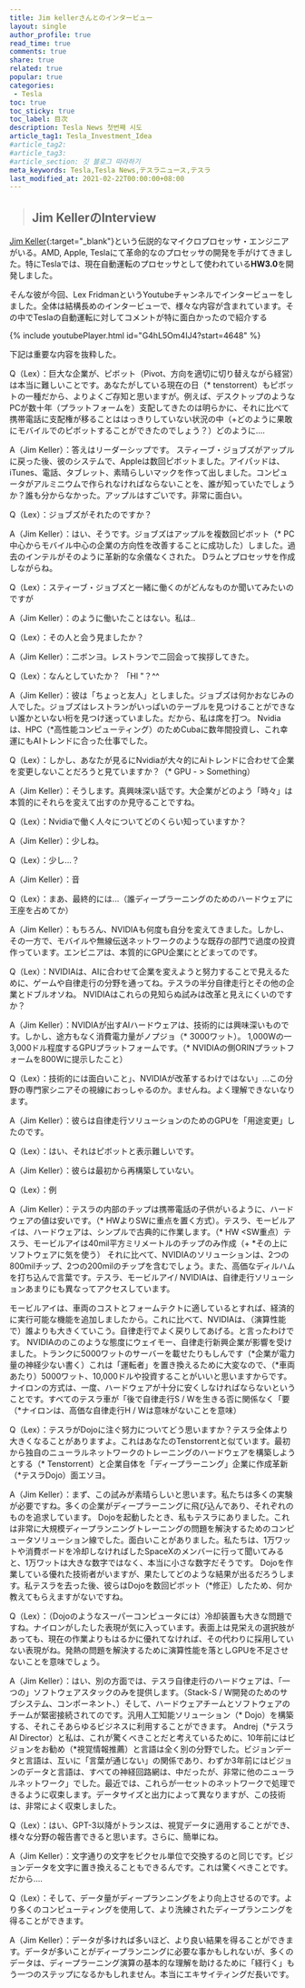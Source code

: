 ```yaml
---
title: Jim kellerさんとのインタービュー
layout: single
author_profile: true
read_time: true
comments: true
share: true
related: true
popular: true
categories:
 - Tesla
toc: true
toc_sticky: true
toc_label: 目次
description: Tesla News 첫번째 시도
article_tag1: Tesla_Investment_Idea
#article_tag2:
#article_tag3:
#article_section: 깃 블로그 따라하기
meta_keywords: Tesla,Tesla News,テスラニュース,テスラ
last_modified_at: 2021-02-22T00:00:00+08:00
---
```

> ## Jim KellerのInterview

[Jim Keller](https://ja.wikipedia.org/wiki/ジム・ケラー){:target="_blank"}という伝説的なマイクロプロセッサ・エンジニアがいる。AMD, Apple, Teslaにて革命的なのプロセッサの開発を手がけてきました。特にTeslaでは、現在自動運転のプロセッサとして使われている**HW3.0**を開発しました。   

そんな彼が今回、Lex FridmanというYoutubeチャンネルでインタービューをしました。全体は結構長めのインタービューで、様々な内容が含まれています。その中でTeslaの自動運転に対してコメントが特に面白かったので紹介する

{% include youtubePlayer.html id="G4hL5Om4IJ4?start=4648" %}   

下記は重要な内容を抜粋した。

Q（Lex）：巨大な企業が、ピボット（Pivot、方向を適切に切り替えながら経営）は本当に難しいことです。あなたがしている現在の日（* tenstorrent）もピボットの一種だから、よりよくご存知と思いますが。例えば、デスクトップのようなPCが数十年（プラットフォームを）支配してきたのは明らかに、それに比べて携帯電話に支配権が移ることははっきりしていない状況の中（+どのように果敢にモバイルでのピボットすることができたのでしょう？）どのように....

A（Jim Keller）：答えはリーダーシップです。
スティーブ・ジョブズがアップルに戻った後、彼のシステムで、Appleは数回ピボットました。アイパッドは、iTunes、電話、タブレット、素晴らしいマックを作って出しました。コンピュータがアルミニウムで作られなければならないことを、誰が知っていたでしょうか？誰も分からなかった。アップルはすごいです。非常に面白い。


Q（Lex）：ジョブズがそれたのですか？

A（Jim Keller）：はい、そうです。ジョブズはアップルを複数回ピボット（* PC中心からモバイル中心の企業の方向性を改善することに成功した）しました。過去のインテルがそのように革新的な余儀なくされた。 Dラムとプロセッサを作成しながらね。

Q（Lex）：スティーブ・ジョブズと一緒に働くのがどんなものか聞いてみたいのですが

A（Jim Keller）：のように働いたことはない。私は..


Q（Lex）：その人と会う見ましたか？

A（Jim Keller）：二ボンヨ。レストランで二回会って挨拶してきた。


Q（Lex）：なんとしていたか？ 「Hl "？^^

A（Jim Keller）：彼は「ちょっと友人」としました。ジョブズは何かおなじみの人でした。ジョブズはレストランがいっぱいのテーブルを見つけることができない誰かといない桁を見つけ迷っていました。だから、私は席を打つ。
Nvidiaは、HPC（*高性能コンピューティング）のためCubaに数年間投資し、これ幸運にもAIトレンドに合った仕事でした。


Q（Lex）：しかし、あなたが見るにNvidiaが大々的にAiトレンドに合わせて企業を変更しないことだろうと見ていますか？（* GPU  - > Something）

A（Jim Keller）：そうします。真興味深い話です。大企業がどのよう「時々」は本質的にそれらを変えて出すのか見守ることですね。


Q（Lex）：Nvidiaで働く人々についてどのくらい知っていますか？

A（Jim Keller）：少しね。


Q（Lex）：少し...？

A（Jim Keller）：音


Q（Lex）：まあ、最終的には...（誰ディープラーニングのためのハードウェアに王座を占めてか）

A（Jim Keller）：もちろん、NVIDIAも何度も自分を変えてきました。しかし、その一方で、モバイルや無線伝送ネットワークのような既存の部門で過度の投資作っています。エンビニアは、本質的にGPU企業にとどまってのです。


Q（Lex）：NVIDIAは、AIに合わせて企業を変えようと努力することで見えるために、ゲームや自律走行の分野を通ってね。テスラの半分自律走行とその他の企業とドブルオソね。 NVIDIAはこれらの見知らぬ試みは改革と見えにくいのですか？

A（Jim Keller）：NVIDIAが出すAIハードウェアは、技術的には興味深いものです。しかし、途方もなく消費電力量がノプジョ（* 3000ワット）。 1,000Wの一3,000ドル程度するGPUプラットフォームです。（* NVIDIAの側ORINプラットフォームを800Wに提示したこと）


Q（Lex）：技術的には面白いこと」、NVIDIAが改革するわけではない」...この分野の専門家シニアその視線におっしゃるのか。ませんね。よく理解できないなります。

A（Jim Keller）：彼らは自律走行ソリューションのためのGPUを「用途変更」したのです。


Q（Lex）：はい、それはピボットと表示難しいです。

A（Jim Keller）：彼らは最初から再構築していない。

Q（Lex）：例

A（Jim Keller）：テスラの内部のチップは携帯電話の子供がいるように、ハードウェアの値は安いです。（* HWよりSWに重点を置く方式）。テスラ、モービルアイは、ハードウェアは、シンプルで古典的に作業します。（* HW <SW重点）テスラ、モービルアイは40mil平方ミリメートルのチップのみ作成（+ *その上にソフトウェアに気を使う）
それに比べて、NVIDIAのソリューションは、2つの800milチップ、2つの200milのチップを含むでしょう。また、高価なディルハムを打ち込んで言葉です。テスラ、モービルアイ/ NVIDIAは、自律走行ソリューションあまりにも異なってアクセスしています。

モービルアイは、車両のコストとフォームテクトに適しているとすれば、経済的に実行可能な機能を追加しましたから。これに比べて、NVIDIAは、（演算性能で）誰よりも大きくていこう。自律走行でよく戻りしてあげる。と言ったわけです。 NVIDIAののこのような態度にウェイモー、自律走行新興企業が影響を受けました。トランクに5000ワットのサーバーを載せたりもしんです（*企業が電力量の神経少ない書く）これは「運転者」を置き換えるために大変なので、（*車両あたり）5000ワット、10,000ドルや投資することがいいと思いますからです。
ナイロンの方式は、一度、ハードウェアが十分に安くしなければならないということです。すべてのテスラ車が「後で自律走行S / Wを生きる否に関係なく「要（*ナイロンは、高価な自律走行H / Wは意味がないことを意味）


Q（Lex）：テスラがDojoに注ぐ努力についてどう思いますか？テスラ全体より大きくなることがありますよ。これはあなたのTenstorrentと似ています。最初から独自のニューラルネットワークのトレーニングのハードウェアを構築しようとする（* Tenstorrent）と企業自体を「ディープラーニング」企業に作成革新（*テスラDojo）面エソヨ。

A（Jim Keller）：まず、この試みが素晴らしいと思います。私たちは多くの実験が必要ですね。多くの企業がディープラーニングに飛び込んであり、それぞれのものを追求しています。 Dojoを起動したとき、私もテスラにありました。これは非常に大規模ディープランニングトレーニングの問題を解決するためのコンピュータソリューション線でした。面白いことがありました。私たちは、1万ワットや消費ボードを冷却しなければしたSpaceXのメンバーに行って聞いてみると、1万ワットは大きな数字ではなく、本当に小さな数字だそうです。 Dojoを作業している優れた技術者がいますが、果たしてどのような結果が出るだろうします。私テスラを去った後、彼らはDojoを数回ピボット（*修正）したため、何か教えてもらえますがないですね。


Q（Lex）：（Dojoのようなスーパーコンピュータには）冷却装置も大きな問題ですね。ナイロンがしたした表現が気に入っています。表面上は見栄えの選択肢があっても、現在の作業よりもはるかに優れてなければ、その代わりに採用していない表現がね。発熱の問題を解決するために演算性能を落としGPUを不足させないことを意味でしょう。

A（Jim Keller）：はい、別の方面では、テスラ自律走行のハードウェアは、「一つの」ソフトウェアスタックのみを提供します。（Stack-S / W開発のためのサブシステム、コンポーネント、）そして、ハードウェアチームとソフトウェアのチームが緊密接続されてのです。汎用人工知能ソリューション（* Dojo）を構築する、それこそあらゆるビジネスに利用することができます。
Andrej（*テスラAI Director）と私は、これが驚くべきことだと考えているために、10年前にはビジョンをお勧め（*視覚情報推薦）と言語は全く別の分野でした。ビジョンデータと言語は、互いに「言葉が通じない」の関係であり、わずか3年前にはビジョンのデータと言語は、すべての神経回路網は、中だったが、非常に他のニューラルネットワーク」でした。最近では、これらが一セットのネットワークで処理できるように収束します。データサイズと出力によって異なりますが、この技術は、非常によく収束しました。


Q（Lex）：はい、GPT-3以降がトランスは、視覚データに適用することができ、様々な分野の報告書できると思います。さらに、簡単にね。

A（Jim Keller）：文字通りの文字をピクセル単位で交換するのと同じです。ビジョンデータを文字に置き換えることもできるんです。これは驚くべきことです。だから....


Q（Lex）：そして、データ量がディープランニングをより向上させるのです。より多くのコンピューティングを使用して、より洗練されたディープランニングを得ることができます。

A（Jim Keller）：データが多ければ多いほど、より良い結果を得ることができます。データが多いことがディープランニングに必要な事かもしれないが、多くのデータは、ディープラーニング演算の基本的な理解を助けるために「経行く」もう一つのステップになるかもしれません。本当にエキサイティングだ長いです。
